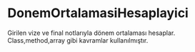 # DonemOrtalamasiHesaplayici
 Girilen vize ve final notlarıyla dönem ortalaması hesaplar. Class,method,array gibi kavramlar kullanılmıştır.
